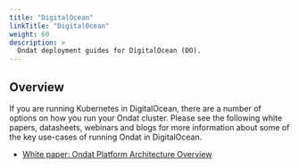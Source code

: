 ```yaml
---
title: "DigitalOcean"
linkTitle: "DigitalOcean"
weight: 60
description: >
  Ondat deployment guides for DigitalOcean (DO).
---
```


## Overview

If you are running Kubernetes in DigitalOcean, there are a number of options on how you run your Ondat cluster. Please see the following white papers, datasheets, webinars and blogs for more information about some of the key use-cases of running Ondat in DigitalOcean.

- [White paper: Ondat Platform Architecture Overview](https://3402546.fs1.hubspotusercontent-na1.net/hubfs/3402546/Ondat%20-%20Platform%20Architecture.pdf)
